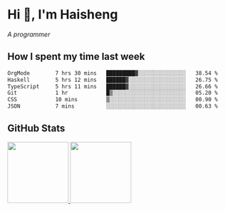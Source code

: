 
# Hi 👋, I'm Haisheng

*A programmer*

<!---
## What I'm reading

[Reading list](https://freizl.github.io/info/books.html)
-->

## How I spent my time last week

<!--START_SECTION:waka-->

```txt
OrgMode        7 hrs 30 mins   █████████▓░░░░░░░░░░░░░░░   38.54 %
Haskell        5 hrs 12 mins   ██████▓░░░░░░░░░░░░░░░░░░   26.75 %
TypeScript     5 hrs 11 mins   ██████▓░░░░░░░░░░░░░░░░░░   26.66 %
Git            1 hr            █▒░░░░░░░░░░░░░░░░░░░░░░░   05.20 %
CSS            10 mins         ▒░░░░░░░░░░░░░░░░░░░░░░░░   00.90 %
JSON           7 mins          ░░░░░░░░░░░░░░░░░░░░░░░░░   00.63 %
```

<!--END_SECTION:waka-->

## GitHub Stats

<a href="https://github.com/hw202207">
  <img height="137px" src="https://github-readme-stats.vercel.app/api?username=freizl&hide_title=false&hide_border=true&show_icons=true&include_all_commits=true&count_private=true&line_height=21&theme=" />
  <img height="137px" src="https://github-readme-stats.vercel.app/api/top-langs/?username=freizl&hide_title=true&hide_border=true&layout=compact&langs_count=6&theme=" />
</a>

